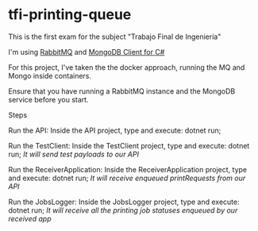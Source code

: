 # tfi-printing-queue
This is the first exam for the subject "Trabajo Final de Ingeniería"

I'm using [RabbitMQ](https://www.rabbitmq.com/getstarted.html) and [MongoDB Client for C#](https://www.mongodb.com/blog/post/quick-start-c-sharp-and-mongodb-starting-and-setup)

For this project, I've taken the the docker approach, running the MQ and Mongo inside containers.

Ensure that you have running a RabbitMQ instance and the MongoDB service before you start.

Steps

Run the API: Inside the API project, type and execute: dotnet run;

Run the TestClient: Inside the TestClient project, type and execute: dotnet run;
*It will send test payloads to our API*

Run the ReceiverApplication: Inside the ReceiverApplication project, type and execute: dotnet run;
*It will receive enqueued printRequests from our API*

Run the JobsLogger: Inside the JobsLogger project, type and execute: dotnet run;
*It will receive all the printing job statuses enqueued by our received app*
